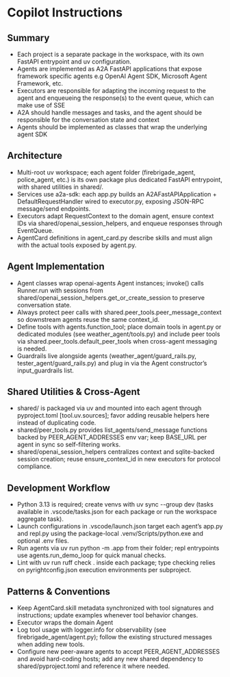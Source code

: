 # Copilot Instructions

## Summary

- Each project is a separate package in the workspace, with its own FastAPI entrypoint and uv configuration.
- Agents are implemented as A2A FastAPI applications that expose framework specific agents e.g OpenAI Agent SDK, Microsoft Agent Framework, etc.
- Executors are responsible for adapting the incoming request to the agent and enqueueing the response(s) to the event queue, which can make use of SSE
- A2A should handle messages and tasks, and the agent should be responsible for the conversation state and context
- Agents should be implemented as classes that wrap the underlying agent SDK

## Architecture

- Multi-root uv workspace; each agent folder (firebrigade_agent, police_agent, etc.) is its own package plus dedicated FastAPI entrypoint, with shared utilities in shared/.
- Services use a2a-sdk: each app.py builds an A2AFastAPIApplication + DefaultRequestHandler wired to executor.py, exposing JSON-RPC message/send endpoints.
- Executors adapt RequestContext to the domain agent, ensure context IDs via shared/openai_session_helpers, and enqueue responses through EventQueue.
- AgentCard definitions in agent_card.py describe skills and must align with the actual tools exposed by agent.py.

## Agent Implementation

- Agent classes wrap openai-agents Agent instances; invoke() calls Runner.run with sessions from shared/openai_session_helpers.get_or_create_session to preserve conversation state.
- Always protect peer calls with shared.peer_tools.peer_message_context so downstream agents reuse the same context_id.
- Define tools with agents.function_tool; place domain tools in agent.py or dedicated modules (see weather_agent/tools.py) and include peer tools via shared.peer_tools.default_peer_tools when cross-agent messaging is needed.
- Guardrails live alongside agents (weather_agent/guard_rails.py, tester_agent/guard_rails.py) and plug in via the Agent constructor’s input_guardrails list.

## Shared Utilities & Cross-Agent

- shared/ is packaged via uv and mounted into each agent through pyproject.toml [tool.uv.sources]; favor adding reusable helpers here instead of duplicating code.
- shared/peer_tools.py provides list_agents/send_message functions backed by PEER_AGENT_ADDRESSES env var; keep BASE_URL per agent in sync so self-filtering works.
- shared/openai_session_helpers centralizes context and sqlite-backed session creation; reuse ensure_context_id in new executors for protocol compliance.

## Development Workflow

- Python 3.13 is required; create venvs with uv sync --group dev (tasks available in .vscode/tasks.json for each package or run the workspace aggregate task).
- Launch configurations in .vscode/launch.json target each agent’s app.py and repl.py using the package-local .venv/Scripts/python.exe and optional .env files.
- Run agents via uv run python -m <package>.app from their folder; repl entrypoints use agents.run_demo_loop for quick manual checks.
- Lint with uv run ruff check . inside each package; type checking relies on pyrightconfig.json execution environments per subproject.

## Patterns & Conventions

- Keep AgentCard.skill metadata synchronized with tool signatures and instructions; update examples whenever tool behavior changes.
- Executor wraps the domain Agent
- Log tool usage with logger.info for observability (see firebrigade_agent/agent.py); follow the existing structured messages when adding new tools.
- Configure new peer-aware agents to accept PEER_AGENT_ADDRESSES and avoid hard-coding hosts; add any new shared dependency to shared/pyproject.toml and reference it where needed.
